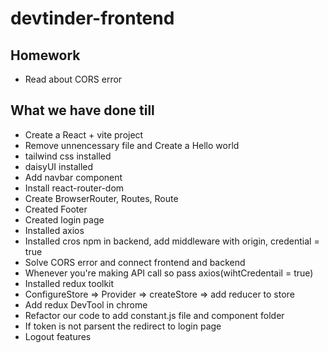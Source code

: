 # devtinder-frontend

## Homework
- Read about CORS error






## What we have done till 
- Create a React + vite project
- Remove unnencessary file and Create a Hello world
- tailwind css installed
- daisyUI installed
- Add navbar component
- Install react-router-dom
- Create BrowserRouter, Routes, Route
- Created Footer
- Created login page
- Installed axios 
- Installed cros npm in backend, add middleware with origin, credential = true
- Solve CORS error and connect frontend and backend 
- Whenever you're making API call so pass axios(wihtCredentail = true)
- Installed redux toolkit
- ConfigureStore => Provider => createStore => add reducer to store
- Add redux DevTool in chrome
- Refactor our code to add constant.js file and component folder
- If token is not parsent the redirect to login page
- Logout features

